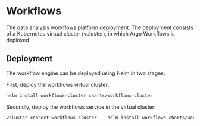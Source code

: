 # Workflows

The data analysis workflows platform deployment. The deployment consists of a Kubernetes virtual cluster (vcluster), in which Argo Workflows is deployed

## Deployment

The workflow engine can be deployed using Helm in two stages:

First, deploy the workflows virtual cluster:
```sh
helm install workflows-cluster charts/workflows-cluster
```

Secondly, deploy the workflows service in the virtual cluster:
```sh
vcluster connect workflows-cluster -- helm install workflows charts/workflows
```